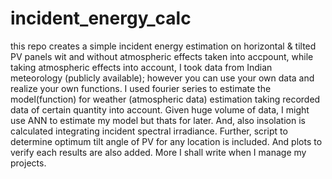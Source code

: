 # incident_energy_calc

this repo  creates a simple incident energy estimation on horizontal & tilted PV panels wit and without atmospheric effects taken into accpount, while taking atmospheric effects into account, I took data from Indian meteorology (publicly available); however you can use your own data and realize your own functions. I used fourier series to estimate the model(function) for weather (atmospheric data) estimation taking recorded data of certain quantity into account. Given huge volume of data, I might use ANN to estimate my model but thats for later. And, also insolation is calculated integrating incident spectral irradiance. Further, script to determine optimum tilt angle of PV for any location is included. And plots to verify each results are also added. More I shall write when I manage my projects. 
